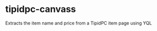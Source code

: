 tipidpc-canvass
===============

Extracts the item name and price from a TipidPC item page using YQL
